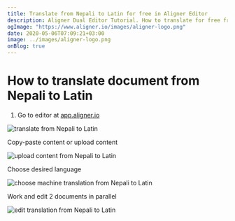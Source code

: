 ```yaml
---
title: Translate from Nepali to Latin for free in Aligner Editor
description: Aligner Dual Editor Tutorial. How to translate for free from Nepali to Latin. Aligner is multilingual document management platform. 
ogImage: "https://www.aligner.io/images/aligner-logo.png"
date: 2020-05-06T07:09:21+03:00
image: ../images/aligner-logo.png
onBlog: true
---
```


# How to translate document from Nepali to Latin

1. Go to editor at [app.aligner.io](https://app.aligner.io "Aligner App web page")

![translate from Nepali to Latin](../aligner-blank-editor.png "translate from Nepali to Latin")

Copy-paste content or upload content

![upload content from Nepali to Latin](../aligner-uploaded-document.png "upload content from Nepali to Latin")

Choose desired language

![choose machine translation from Nepali to Latin](../aligner-language-dropdown.png "choose machine translation from Nepali to Latin")

Work and edit 2 documents in parallel

![edit translation from Nepali to Latin](../aligner-double-sitded-editor.png "edit translation from Nepali to Latin")

